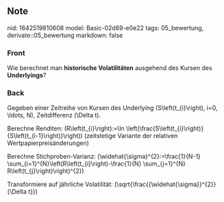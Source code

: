 ## Note
nid: 1642519810608
model: Basic-02d89-e0e22
tags: 05_bewertung, derivate::05_bewertung
markdown: false

### Front
Wie berechnet man <b>historische Volatilitäten</b> ausgehend des
Kursen des <b>Underlyings</b>?

### Back
Gegeben einer Zeitreihe von Kursen des Underlying \(S\left(t_{i}\right), i=0, \ldots, N\), Zeitdifferenz \(\Delta t\).

Berechne Renditen:
 \(R\left(t_{i}\right):=\ln \left(\frac{S\left(t_{i}\right)}{S\left(t_{i-1}\right)}\right)\) (zeitstetige Variante der relativen Wertpapierpreisänderungen)

Berechne Stichproben-Varianz:
\(\widehat{\sigma}^{2}:=\frac{1}{N-1} \sum_{i=1}^{N}\left(R\left(t_{i}\right)-\frac{1}{N} \sum_{j=1}^{N} R\left(t_{j}\right)\right)^{2}\)

Transformiere auf jährliche Volatilität:
\(\sqrt{\frac{{\widehat{\sigma}}^{2}}{\Delta t}}\)
